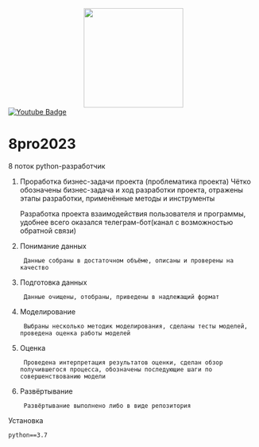 <div id="header" align="center">
  <img src="https://media.giphy.com/media/hqU2KkjW5bE2v2Z7Q2/giphy.gif" width="200"/>
</div>

<div id="badges">
  <a href="https://www.youtube.com/channel/UCUkkCRM55x7MzTqkGYDp_GQ">
  <img src="https://img.shields.io/badge/YouTube-red?style=for-the-badge&logo=youtube&logoColor=white" alt="Youtube Badge"/>
  </a>
</div>

# 8pro2023
8 поток python-разработчик

1) Проработка бизнес-задачи проекта (проблематика проекта)
Чётко обозначены бизнес-задача и ход разработки проекта, отражены этапы разработки, применённые методы и инструменты
        
    Разработка проекта взаимодействия пользователя и программы, удобнее всего оказался телеграм-бот(канал с возможностью обратной связи)

2) Понимание данных

        Данные собраны в достаточном объёме, описаны и проверены на качество

3) Подготовка данных

        Данные очищены, отобраны, приведены в надлежащий формат

4) Моделирование

        Выбраны несколько методик моделирования, сделаны тесты моделей, проведена оценка работы моделей

5) Оценка

        Проведена интерпретация результатов оценки, сделан обзор получившегося процесса, обозначены последующие шаги по совершенствованию модели

6) Развёртывание

        Развёртывание выполнено либо в виде репозитория




Установка 

    python==3.7
